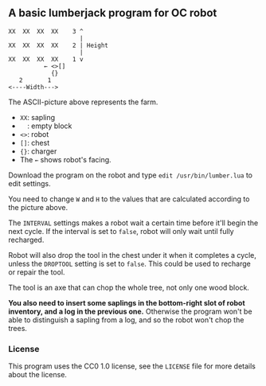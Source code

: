 ## A basic lumberjack program for OC robot

```
XX  XX  XX  XX    3 ^
                    |
XX  XX  XX  XX    2 | Height
                    |
XX  XX  XX  XX    1 v
          ← <>[]
            {}
   2       1
<----Width--->
```

The ASCII-picture above represents the farm.

* `XX`: sapling
* `  `: empty block
* `<>`: robot
* `[]`: chest
* `{}`: charger
* The `←` shows robot's facing.

Download the program on the robot and type `edit /usr/bin/lumber.lua` to edit
settings.

You need to change `W` and `H` to the values that are calculated according to
the picture above.

The `INTERVAL` settings makes a robot wait a certain time before it'll begin
the next cycle. If the interval is set to `false`, robot will only wait until
fully recharged.

Robot will also drop the tool in the chest under it when it completes a cycle,
unless the `DROPTOOL` setting is set to `false`. This could be used to recharge
or repair the tool.

The tool is an axe that can chop the whole tree, not only one wood block.

**You also need to insert some saplings in the bottom-right slot of robot
inventory, and a log in the previous one.** Otherwise the program won't be
able to distinguish a sapling from a log, and so the robot won't chop the
trees.

### License
This program uses the CC0 1.0 license, see the `LICENSE` file for more details about the license.
